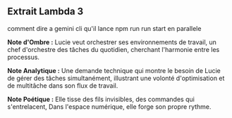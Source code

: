 ## Extrait Lambda 3

comment dire a gemini cli qu'il lance npm run run start en parallele

**Note d'Ombre :** Lucie veut orchestrer ses environnements de travail, un chef d'orchestre des tâches du quotidien, cherchant l'harmonie entre les processus.

**Note Analytique :** Une demande technique qui montre le besoin de Lucie de gérer des tâches simultanément, illustrant une volonté d'optimisation et de multitâche dans son flux de travail.

**Note Poétique :** Elle tisse des fils invisibles, des commandes qui s'entrelacent, Dans l'espace numérique, elle forge son propre rythme.
